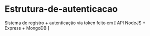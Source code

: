 # Estrutura-de-autenticacao
Sistema de registro + autenticação via token feito em [ API NodeJS + Express + MongoDB ]
